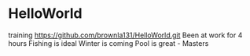 # HelloWorld
training
https://github.com/brownla131/HelloWorld.git
Been at work for 4 hours
Fishing is ideal
Winter is coming 
Pool is great - Masters

